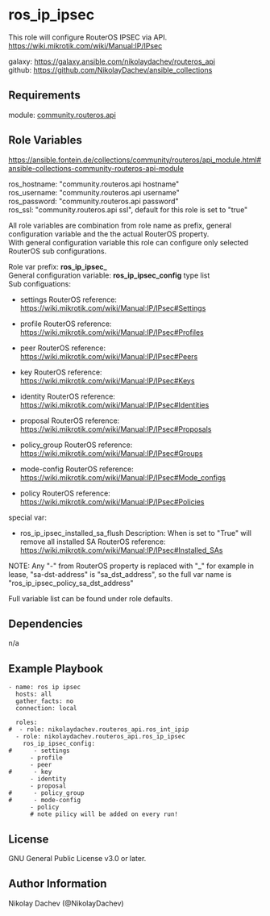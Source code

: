 ros_ip_ipsec
=========

This role will configure RouterOS IPSEC via API.  
https://wiki.mikrotik.com/wiki/Manual:IP/IPsec 

galaxy: https://galaxy.ansible.com/nikolaydachev/routeros_api  
github: https://github.com/NikolayDachev/ansible_collections  

Requirements
------------

module: [community.routeros.api](https://galaxy.ansible.com/community/routeros) 

Role Variables
--------------

https://ansible.fontein.de/collections/community/routeros/api_module.html#ansible-collections-community-routeros-api-module  

ros_hostname: "community.routeros.api hostname"  
ros_username: "community.routeros.api username"  
ros_password: "community.routeros.api password"  
ros_ssl: "community.routeros.api ssl", default for this role is set to "true"  

All role variables are combination from role name as prefix, general configuration variable and the the actual RouterOS property.  
With general configuration variable this role can configure only selected RouterOS sub configurations.  

Role var prefix: **ros_ip_ipsec_**  
General configuration variable: **ros_ip_ipsec_config** type list  
Sub configuations:  
- settings
  RouterOS reference: https://wiki.mikrotik.com/wiki/Manual:IP/IPsec#Settings

- profile
  RouterOS reference: https://wiki.mikrotik.com/wiki/Manual:IP/IPsec#Profiles

- peer
  RouterOS reference: https://wiki.mikrotik.com/wiki/Manual:IP/IPsec#Peers

- key
  RouterOS reference: https://wiki.mikrotik.com/wiki/Manual:IP/IPsec#Keys

- identity
  RouterOS reference: https://wiki.mikrotik.com/wiki/Manual:IP/IPsec#Identities

- proposal
  RouterOS reference: https://wiki.mikrotik.com/wiki/Manual:IP/IPsec#Proposals

- policy_group
  RouterOS reference: https://wiki.mikrotik.com/wiki/Manual:IP/IPsec#Groups

- mode-config
  RouterOS reference: https://wiki.mikrotik.com/wiki/Manual:IP/IPsec#Mode_configs

- policy
  RouterOS reference: https://wiki.mikrotik.com/wiki/Manual:IP/IPsec#Policies

special var:
- ros_ip_ipsec_installed_sa_flush
  Description: When is set to "True" will remove all installed SA
  RouterOS reference: https://wiki.mikrotik.com/wiki/Manual:IP/IPsec#Installed_SAs

NOTE: Any "-" from RouterOS property is replaced with "_" for example in lease, "sa-dst-address" is "sa_dst_address", so the full var name is "ros_ip_ipsec_policy_sa_dst_address"  

Full variable list can be found under role defaults.  

Dependencies
------------

n/a

Example Playbook
----------------
```
- name: ros ip ipsec 
  hosts: all
  gather_facts: no
  connection: local

  roles:
#  - role: nikolaydachev.routeros_api.ros_int_ipip
  - role: nikolaydachev.routeros_api.ros_ip_ipsec
    ros_ip_ipsec_config:
#      - settings
      - profile
      - peer
#      - key
      - identity
      - proposal
#      - policy_group
#      - mode-config
      - policy
      # note pilicy will be added on every run!
```
License
-------

GNU General Public License v3.0 or later.

Author Information
------------------

Nikolay Dachev (@NikolayDachev)